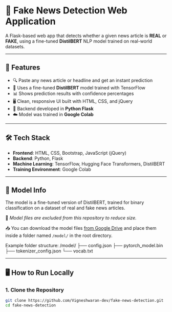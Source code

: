 # 📰 Fake News Detection Web Application

A Flask-based web app that detects whether a given news article is **REAL** or **FAKE**, using a fine-tuned **DistilBERT** NLP model trained on real-world datasets.

---

## 🚀 Features

- 🔍 Paste any news article or headline and get an instant prediction
- 🧠 Uses a fine-tuned **DistilBERT** model trained with TensorFlow
- 📊 Shows prediction results with confidence percentages
- 🖥️ Clean, responsive UI built with HTML, CSS, and jQuery
- 🐍 Backend developed in **Python Flask**
- ☁️ Model was trained in **Google Colab**

---

## 🛠️ Tech Stack

- **Frontend**: HTML, CSS, Bootstrap, JavaScript (jQuery)
- **Backend**: Python, Flask
- **Machine Learning**: TensorFlow, Hugging Face Transformers, DistilBERT
- **Training Environment**: Google Colab

---

## 🧠 Model Info

The model is a fine-tuned version of DistilBERT, trained for binary classification on a dataset of real and fake news articles.

📁 *Model files are excluded from this repository to reduce size.*

📥 You can download the model files [from Google Drive](#) and place them inside a folder named `/model/` in the root directory.

Example folder structure:
/model/
├── config.json
├── pytorch_model.bin
├── tokenizer_config.json
└── vocab.txt

---

## 🖥️ How to Run Locally

### 1. Clone the Repository
```bash
git clone https://github.com/Vigneshwaran-dev/fake-news-detection.git
cd fake-news-detection

